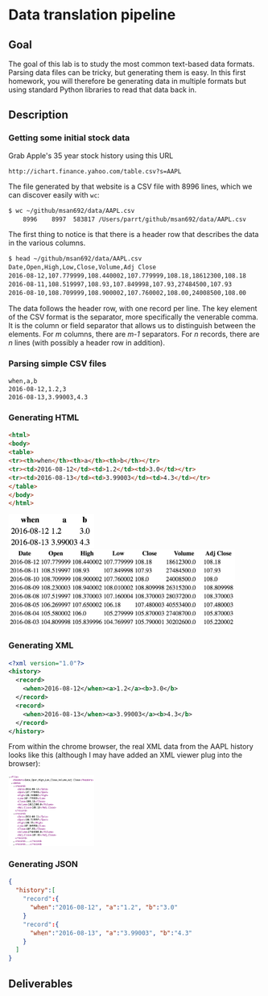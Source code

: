 # Data translation pipeline

## Goal

The goal of this lab is to study the most common text-based data formats. Parsing data files can be tricky, but generating them is easy. In this first homework, you will therefore be generating data in multiple formats but using standard Python libraries to read that data back in.

## Description

### Getting some initial stock data

Grab Apple's 35 year stock history using this URL

```
http://ichart.finance.yahoo.com/table.csv?s=AAPL
```

The file generated by that website is a CSV file with 8996 lines, which we can discover easily with `wc`:
 
```bash
$ wc ~/github/msan692/data/AAPL.csv
    8996    8997  583817 /Users/parrt/github/msan692/data/AAPL.csv
```

The first thing to notice is that there is a header row that describes the data in the various columns.
 
```bash
$ head ~/github/msan692/data/AAPL.csv
Date,Open,High,Low,Close,Volume,Adj Close
2016-08-12,107.779999,108.440002,107.779999,108.18,18612300,108.18
2016-08-11,108.519997,108.93,107.849998,107.93,27484500,107.93
2016-08-10,108.709999,108.900002,107.760002,108.00,24008500,108.00
```

The data follows the header row, with one record per line. The key element of the CSV format is the separator, more specifically the venerable comma. It is the column or field separator that allows us to distinguish between the elements. For *m* columns, there are *m-1* separators. For *n* records, there are *n* lines (with possibly a header row in addition).

### Parsing simple CSV files

```csv
when,a,b
2016-08-12,1.2,3
2016-08-13,3.99003,4.3
```

###  Generating HTML

```html
<html>
<body>
<table>
<tr><th>when</th><th>a</th><th>b</th></tr>
<tr><td>2016-08-12</td><td>1.2</td><td>3.0</td></tr>
<tr><td>2016-08-13</td><td>3.99003</td><td>4.3</td></tr>
</table>
</body>
</html>
```

<img src="figures/testdatahtml.png" width=170>

<img src="figures/datahtml.png" width=450>

### Generating XML

```xml
<?xml version="1.0"?>
<history>
  <record>
    <when>2016-08-12</when><a>1.2</a><b>3.0</b>
  </record>
  <record>
    <when>2016-08-13</when><a>3.99003</a><b>4.3</b>
  </record>
</history>
```

From within the chrome browser, the real XML data from the AAPL history looks like this (although I may have added an XML viewer plug into the browser):
 
<img src="figures/dataxml.png" width=170>

### Generating JSON

```json
{
  "history":[
    "record":{
      "when":"2016-08-12", "a":"1.2", "b":"3.0"
    }
    "record":{
      "when":"2016-08-13", "a":"3.99003", "b":"4.3"
    }
  ]
}
```

## Deliverables